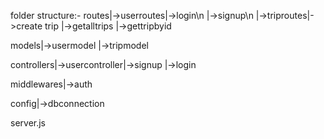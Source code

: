 folder structure:-
routes|->userroutes|->login\n
                   |->signup\n
      |->triproutes|->create trip
                   |->getalltrips
                   |->gettripbyid

models|->usermodel
      |->tripmodel

controllers|->usercontroller|->signup
                            |->login

middlewares|->auth

config|->dbconnection

server.js
